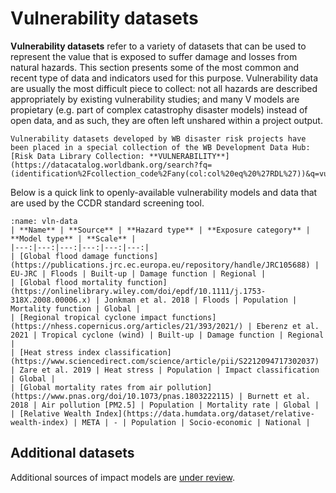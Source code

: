 # Vulnerability datasets

**Vulnerability datasets** refer to a variety of datasets that can be used to represent the value that is exposed to suffer damage and losses from natural hazards.
This section presents some of the most common and recent type of data and indicators used for this purpose. Vulnerability data are usually the most difficult piece to collect: not all hazards are described appropriately by existing vulnerability studies; and many V models are propietary (e.g. part of complex catastrophy disaster models) instead of open data, and as such, they are often left unshared within a project output.

```{seealso}
Vulnerability datasets developed by WB disaster risk projects have been placed in a special collection of the WB Development Data Hub: [Risk Data Library Collection: **VULNERABILITY**](https://datacatalog.worldbank.org/search?fq=(identification%2Fcollection_code%2Fany(col:col%20eq%20%27RDL%27))&q=vulnerability).
```

Below is a quick link to openly-available vulnerability models and data that are used by the CCDR standard screening tool.

```{table}
:name: vln-data
| **Name** | **Source** | **Hazard type** | **Exposure category** | **Model type** | **Scale** |
|---:|---:|---:|---:|---:|---:|
| [Global flood damage functions](https://publications.jrc.ec.europa.eu/repository/handle/JRC105688) | EU-JRC | Floods | Built-up | Damage function | Regional |
| [Global flood mortality function](https://onlinelibrary.wiley.com/doi/epdf/10.1111/j.1753-318X.2008.00006.x) | Jonkman et al. 2018 | Floods | Population | Mortality function | Global |
| [Regional tropical cyclone impact functions](https://nhess.copernicus.org/articles/21/393/2021/) | Eberenz et al. 2021 | Tropical cyclone (wind) | Built-up | Damage function | Regional |
| [Heat stress index classification](https://www.sciencedirect.com/science/article/pii/S2212094717302037) | Zare et al. 2019 | Heat stress | Population | Impact classification | Global |
| [Global mortality rates from air pollution](https://www.pnas.org/doi/10.1073/pnas.1803222115) | Burnett et al. 2018 | Air pollution [PM2.5] | Population | Mortality rate | Global |
| [Relative Wealth Index](https://data.humdata.org/dataset/relative-wealth-index) | META | - | Population | Socio-economic | National |
```

## Additional datasets

Additional sources of impact models are [under review](https://github.com/GFDRR/rdl-standard/issues/29).

<!--

```{table}
:name: vln-data
| **Name** | **Developer** | **Metric** | **Resolution** | **Last update** |
|---:|---:|---:|---:|---:|
| [Global Agro-Ecological Zones (GAEZ)](https://gaez.fao.org/) | FAO | The GAEZ v4 spatial data cover six themes: (1) Land and Water Resources, (2) Agro-climatic Resources, (3) Agro-climatic Potential Yield, (4) Suitability and Attainable Yield, (5) Actual Yields and Production, and (6) Yield and Production Gaps | 1 km | 2010 |
| [Gridded Livestock of the World (GLW)](https://www.fao.org/livestock-systems/global-distributions/en/) | FAO | Global distributions of cattle, buffaloes, sheep, goats, horses, pigs, chickens and ducks | 10 km | 2015 |
```
-->